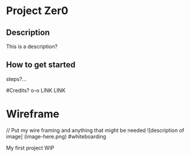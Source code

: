 # Project Zer0
## Description
This is a description?

## How to get started
steps?...

#Credits? o-o
LINK
LINK

# Wireframe
// Put my wire framing and anything that might be needed
![description of image] (image-here.png)
#whiteboarding

My first project WIP
